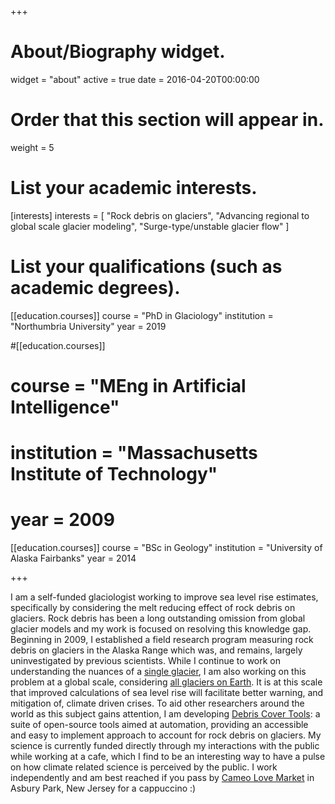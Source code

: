 +++
# About/Biography widget.
widget = "about"
active = true
date = 2016-04-20T00:00:00

# Order that this section will appear in.
weight = 5

# List your academic interests.
[interests]
  interests = [
    "Rock debris on glaciers",
    "Advancing regional to global scale glacier modeling",
    "Surge-type/unstable glacier flow"
  ]

# List your qualifications (such as academic degrees).
[[education.courses]]
  course = "PhD in Glaciology"
  institution = "Northumbria University"
  year = 2019

#[[education.courses]]
#  course = "MEng in Artificial Intelligence"
#  institution = "Massachusetts Institute of Technology"
#  year = 2009

[[education.courses]]
  course = "BSc in Geology"
  institution = "University of Alaska Fairbanks"
  year = 2014

+++

I am a self-funded glaciologist working to improve sea level rise estimates, specifically by considering the melt reducing effect of rock debris on glaciers. Rock debris has been a long outstanding omission from global glacier models and my work is focused on resolving this knowledge gap. Beginning in 2009, I established a field research program measuring rock debris on glaciers in the Alaska Range which was, and remains, largely uninvestigated by previous scientists. While I continue to work on understanding the nuances of a [single glacier](https://samherreid.org/project/canwellglacier/), I am also working on this problem at a global scale, considering [all glaciers on Earth](https://samherreid.org/publication/global_featured/). It is at this scale that improved calculations of sea level rise will facilitate better warning, and mitigation of, climate driven crises. To aid other researchers around the world as this subject gains attention, I am developing [Debris Cover Tools](https://github.com/samherreid): a suite of open-source tools aimed at automation, providing an accessible and easy to implement approach to account for rock debris on glaciers. My science is currently funded directly through my interactions with the public while working at a cafe, which I find to be an interesting way to have a pulse on how climate related science is perceived by the public. I work independently and am best reached if you pass by [Cameo Love Market](https://cameolovemarket.com/) in Asbury Park, New Jersey for a cappuccino :)





